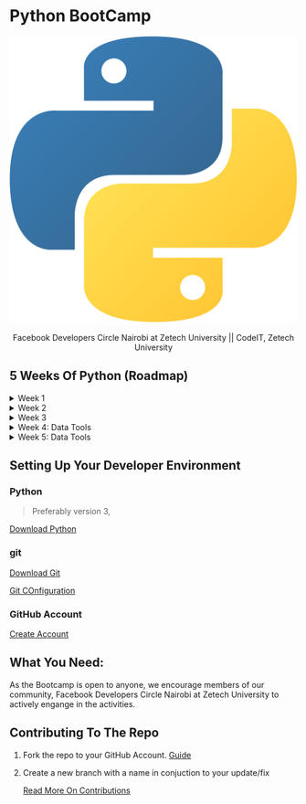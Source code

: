 # Python BootCamp

![python-logo](python.svg)


<div align='center'>
    Facebook Developers Circle Nairobi at Zetech University || CodeIT, Zetech University
</div>

## 5 Weeks Of Python (Roadmap)

<details>
<summary>Week 1</summary>

1. Print
2. Variables: Numeric
3. Variables: String
4. Dates
5. Error Handling
6. Conditions
7. Multiple Conditions

</details>

<details>
<summary>Week 2</summary>

1. Collections (list, arrays, ranges)
2. Loops
3. Functions
4. Functions with Parameters
5. Modules & Packages
6. JSON with Python
7. Decorators

</details>

<details>
<summary>Week 3</summary>

1. Formatting & Linting
2. Lambdas
3. Classes
4. Inheritance
5. Mixins
6. File System Management
7. Asynchronous Programming

</details>

<details>
<summary>Week 4: Data Tools</summary>

1. Jupyter Notebooks
2. Anaconda, Conda & Colabs
3. Introduction to Pandas
4. Pandas: dataframe contents
5. Pandas: dataframe querry
6. CSV files & Jupyter
7. Read/Write CSV Files with Pandas

</details>

<details>
<summary>Week 5: Data Tools</summary>

1. Removing & Splitting dataframe columns
2. Duplicate rows & Missing Values
3. Split Testing & Data Training with scikit learn
4. Train linear Regression Model with scikit learn
5. Model testing
6. Numpy & Pandas
7. Visualizing data with Matplotlib

</details>

## Setting Up Your Developer Environment

### Python
>Preferably version 3,

[Download Python](https://www.python.org/downloads/)

### git

[Download Git](https://git-scm.com/)

[Git COnfiguration](https://dev.to/chrisachinga/git-and-github-install-configure-51pa)

### GitHub Account

[Create Account](https://github.com)

## What You Need:

As the Bootcamp is open to anyone, we encourage members of our community, Facebook Developers Circle Nairobi at Zetech University to actively engange in the activities.

## Contributing To The Repo

1. Fork the repo to your GitHub Account. [Guide](https://docs.github.com/en/free-pro-team@latest/github/getting-started-with-github/fork-a-repo)
2. Create a new branch with a name in conjuction to your update/fix

   [Read More On Contributions](CONTRIBUTING.md)
